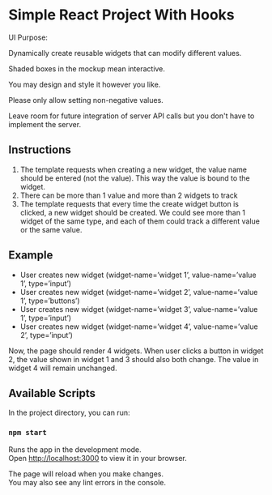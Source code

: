 # Simple React Project With Hooks

UI Purpose:

Dynamically create reusable widgets that can modify different values.

Shaded boxes in the mockup mean interactive.

You may design and style it however you like.

Please only allow setting non-negative values.

Leave room for future integration of server API calls but you don't have to implement the server.

## Instructions

1. The template requests when creating a new widget, the value name should be entered (not the value). This way the value is bound to the widget.
2. There can be more than 1 value and more than 2 widgets to track
3. The template requests that every time the create widget button is clicked, a new widget should be created. We could see more than 1 widget of the same type, and each of them could track a different value or the same value.

## Example

- User creates new widget (widget-name=’widget 1’, value-name=’value 1’, type=’input’)
- User creates new widget (widget-name=’widget 2’, value-name=’value 1’, type=’buttons’)
- User creates new widget (widget-name=’widget 3’, value-name=’value 1’, type=’input’)
- User creates new widget (widget-name=’widget 4’, value-name=’value 2’, type=’input’)

Now, the page should render 4 widgets. When user clicks a button in widget 2, the value shown in widget 1 and 3 should also both change. The value in widget 4 will remain unchanged.

## Available Scripts

In the project directory, you can run:

### `npm start`

Runs the app in the development mode.\
Open [http://localhost:3000](http://localhost:3000) to view it in your browser.

The page will reload when you make changes.\
You may also see any lint errors in the console.
